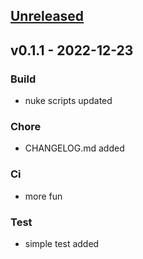 <a name="unreleased"></a>
## [Unreleased]


<a name="v0.1.1"></a>
## v0.1.1 - 2022-12-23
### Build
- nuke scripts updated

### Chore
- CHANGELOG.md added

### Ci
- more fun

### Test
- simple test added


[unreleased]: https://github.com/kockicica/efak/compare/v0.1.1...HEAD

